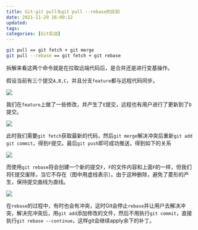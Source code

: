 ```yaml
---
title: Git-git pull与git pull --rebase的区别
date: 2021-11-29 16:09:12
updated:
tags:
categories: [Git实战]
---
```

```bash
git pull == git fetch + git merge
git pull --rebase == git fetch + git rebase
```

拆解来看这两个命令就是在拉取远端代码后，是合并还是进行变基操作。

假设当前有三个提交`A,B,C`，并且分支`feature`都与远程代码同步。

![](https://picbed-1311007548.cos.ap-shanghai.myqcloud.com/markdown_picbed/img/20211129154905.png)

我们在`feature`上做了一些修改，并产生了`E`提交，远程也有用户进行了更新到了`D`提交。

![](https://picbed-1311007548.cos.ap-shanghai.myqcloud.com/markdown_picbed/img/20211129155138.png)

此时我们需要`git fetch`获取最新的代码，然后`git merge`解决冲突后重新`git add` `git commit`，得到`F`提交。最后`git push`即可成功推送，得到如下的关系

![](https://picbed-1311007548.cos.ap-shanghai.myqcloud.com/markdown_picbed/img/20211129155544.png)

而使用`git rebase`将会创建一个新的提交`F`，`F`的文件内容和上面`F`的一样，但我们将E提交废除，当它不存在（图中用虚线表示）。由于这种删除，避免了菱形的产生，保持提交曲线为直线。

![](https://picbed-1311007548.cos.ap-shanghai.myqcloud.com/markdown_picbed/img/20211129162532.png)

在`rebase`的过程中，有时也会有冲突，这时Git会停止`rebase`并让用户去解决冲突，解决完冲突后，用`git add`添加修改的文件，然后不用执行`git commit`，直接执行`git rebase --continue`，这样git会继续apply余下的补丁。

